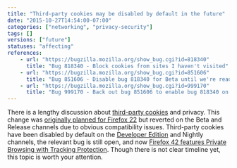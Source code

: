 ```yaml
---
title: "Third-party cookies may be disabled by default in the future"
date: "2015-10-27T14:54:00-07:00"
categories: ["networking", "privacy-security"]
tags: []
versions: ["future"]
statuses: "affecting"
references:
    - url: "https://bugzilla.mozilla.org/show_bug.cgi?id=818340"
      title: "Bug 818340 - Block cookies from sites I haven't visited"
    - url: "https://bugzilla.mozilla.org/show_bug.cgi?id=851606"
      title: "Bug 851606 - Disable bug 818340 for Beta until we're ready"
    - url: "https://bugzilla.mozilla.org/show_bug.cgi?id=999170"
      title: "Bug 999170 - Back out bug 851606 to enable bug 818340 on the default 3rd-party cookie policy for releases"
---
```

There is a lengthy discussion about [third-party cookies](https://support.mozilla.org/kb/disable-third-party-cookies) and privacy. This change was [originally planned for Firefox 22](https://www.fxsitecompat.com/en-CA/docs/2013/third-party-cookies-are-blocked-by-default/) but reverted on the Beta and Release channels due to obvious compatibility issues. Third-party cookies have been disabled by default on the [Developer Edition](https://www.mozilla.org/firefox/developer/) and Nightly channels, the relevant bug is still open, and now [Firefox 42 features Private Browsing with Tracking Protection](https://www.fxsitecompat.com/en-CA/docs/2015/private-browsing-now-comes-with-tracking-protection/). Though there is not clear timeline yet, this topic is worth your attention.
